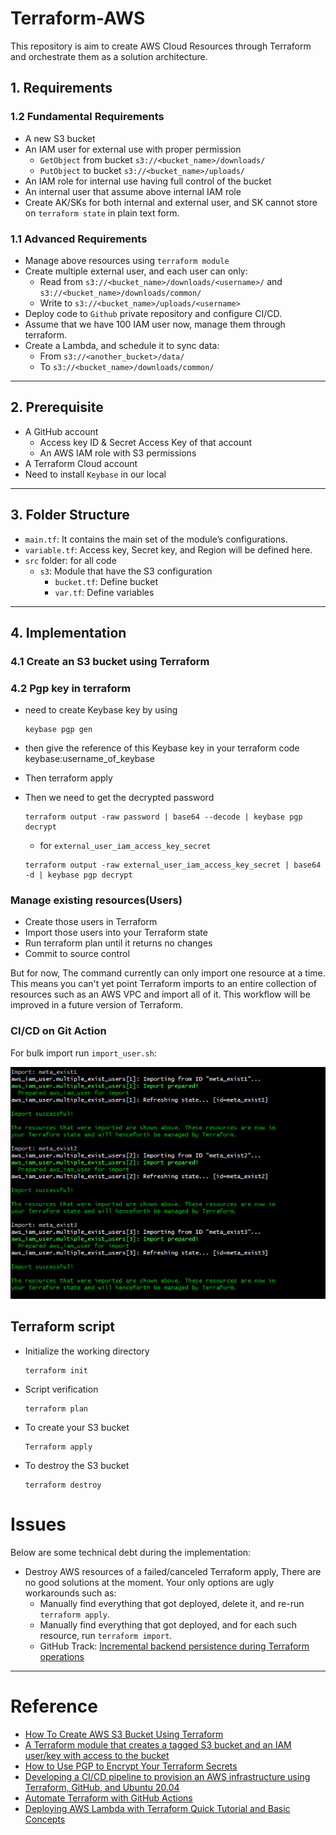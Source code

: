 # Terraform-AWS

This repository is aim to create AWS Cloud Resources through Terraform and orchestrate them as a solution architecture.

## 1. Requirements

### 1.2 Fundamental Requirements

- A new S3 bucket
- An IAM user for external use with proper permission
    - `GetObject` from bucket `s3://<bucket_name>/downloads/`
    - `PutObject` to bucket `s3://<bucket_name>/uploads/`
- An IAM role for internal use having full control of the bucket
- An internal user that assume above internal IAM role
- Create AK/SKs for both internal and external user, and SK cannot store on `terraform state` in plain text form.

### 1.1 Advanced Requirements

- Manage above resources using `terraform module`
- Create multiple external user, and each user can only:
    - Read from `s3://<bucket_name>/downloads/<username>/` and `s3://<bucket_name>/downloads/common/`
    - Write to `s3://<bucket_name>/uploads/<username>`
- Deploy code to `Github` private repository and configure CI/CD.
- Assume that we have 100 IAM user now, manage them through terraform.
- Create a Lambda, and schedule it to sync data:
    - From `s3://<another_bucket>/data/`
    - To `s3://<bucket_name>/downloads/common/`

---

## 2. Prerequisite

- A GitHub account
    - Access key ID & Secret Access Key of that account
    - An AWS IAM role with S3 permissions
- A Terraform Cloud account
- Need to install `Keybase` in our local

---

## 3. Folder Structure

- `main.tf`: It contains the main set of the module’s configurations.
- `variable.tf`: Access key, Secret key, and Region will be defined here.
- `src` folder: for all code
    - `s3`: Module that have the S3 configuration
        - `bucket.tf`: Define bucket
        - `var.tf`: Define variables

---

## 4. Implementation

### 4.1 Create an S3 bucket using Terraform

### 4.2 Pgp key in terraform

- need to create Keybase key by using
  ```shell
  keybase pgp gen
  ```
- then give the reference of this Keybase key in your terraform code keybase:username_of_keybase
- Then terraform apply
- Then we need to get the decrypted password

  ```shell
  terraform output -raw password | base64 --decode | keybase pgp decrypt
  ```
    - for `external_user_iam_access_key_secret`
  ```shell
  terraform output -raw external_user_iam_access_key_secret | base64 -d | keybase pgp decrypt
  ```

### Manage existing resources(Users)

- Create those users in Terraform
- Import those users into your Terraform state
- Run terraform plan until it returns no changes
- Commit to source control

But for now, The command currently can only import one resource at a time. This means you can't yet point Terraform
imports to an entire collection of resources such as an AWS VPC and import all of it. This workflow will be improved in
a future version of Terraform.

### CI/CD on Git Action

For bulk import run `import_user.sh`:

![Import exist users](static/import_user.jpg)

## Terraform script

- Initialize the working directory
    ```shell
    terraform init
    ```
- Script verification
    ```shell
    terraform plan
    ```
- To create your S3 bucket
    ```shell
    Terraform apply
    ```
- To destroy the S3 bucket
    ```shell
    terraform destroy
    ```

# Issues

Below are some technical debt during the implementation:

- Destroy AWS resources of a failed/canceled Terraform apply, There are no good solutions at the moment. Your only
  options are ugly workarounds such as:
    - Manually find everything that got deployed, delete it, and re-run `terraform apply`.
    - Manually find everything that got deployed, and for each such resource, run `terraform import`.
    - GitHub
      Track: [Incremental backend persistence during Terraform operations](https://github.com/hashicorp/terraform/issues/20718)

---

# Reference

- [How To Create AWS S3 Bucket Using Terraform](https://www.bacancytechnology.com/blog/aws-s3-bucket-using-terraform)
- [A Terraform module that creates a tagged S3 bucket and an IAM user/key with access to the bucket](https://github.com/turnerlabs/terraform-s3-user)
- [How to Use PGP to Encrypt Your Terraform Secrets](https://menendezjaume.com/post/gpg-encrypt-terraform-secrets/)
- [Developing a CI/CD pipeline to provision an AWS infrastructure using Terraform, GitHub, and Ubuntu 20.04](https://sasye.medium.com/developing-a-ci-cd-pipeline-to-provision-an-aws-infrastructure-using-terraform-github-and-ubuntu-3d74c58a373e)
- [Automate Terraform with GitHub Actions](https://learn.hashicorp.com/tutorials/terraform/github-actions?in=terraform/automation)
- [Deploying AWS Lambda with Terraform Quick Tutorial and Basic Concepts](https://lumigo.io/aws-lambda-deployment/aws-lambda-terraform/#lambdaalias)